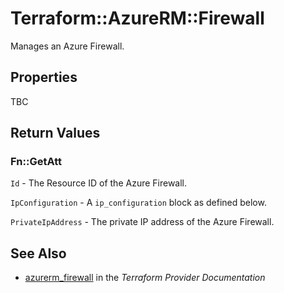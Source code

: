 # Terraform::AzureRM::Firewall

Manages an Azure Firewall.

## Properties

TBC

## Return Values

### Fn::GetAtt

`Id` - The Resource ID of the Azure Firewall.

`IpConfiguration` - A `ip_configuration` block as defined below.

`PrivateIpAddress` - The private IP address of the Azure Firewall.

## See Also

* [azurerm_firewall](https://www.terraform.io/docs/providers/azurerm/r/firewall.html) in the _Terraform Provider Documentation_